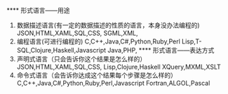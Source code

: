 **** 形式语言——用途
1. 数据描述语言(有一定的数据描述的性质的语言，本身没办法编程的)
    JSON,HTML,XAML,SQL,CSS,
    SGML,XML,
2. 编程语言(可进行编程的)
    C,C++,Java,C#,Python,Ruby,Perl
    Lisp,T-SQL,Clojure,Haskell,Javascript
    Java,PHP,
**** 形式语言——表达方式
1. 声明式语言（只会告诉你这个结果是怎么样的）
    JSON,HTML,XAML,SQL,CSS,
    Lisp,Clojure,Haskell
    XQuery,MXML,XSLT
2. 命令式语言（会告诉你达成这个结果每个步骤是怎么样的）
    C,C++,Java,C#,Python,Ruby,Perl,Javascript
    Fortran,ALGOL,Pascal

